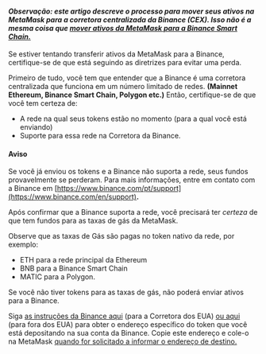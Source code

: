 #### *Observação: este artigo descreve o processo para mover seus ativos na MetaMask para a corretora centralizada da Binance (CEX). Isso não é a mesma coisa que [mover ativos da MetaMask para a Binance Smart Chain.](https://support.metamask.io/hc/en-us/articles/360059408871-Sending-funds-to-the-Binance-Network-BSC-)*


Se estiver tentando transferir ativos da MetaMask para a Binance, certifique-se de que está seguindo as diretrizes para evitar uma perda.


Primeiro de tudo, você tem que entender que a Binance é uma corretora centralizada que funciona em um número limitado de redes. **(Mainnet Ethereum, Binance Smart Chain, Polygon etc.)** Então, certifique-se de que você tem certeza de:


* A rede na qual seus tokens estão no momento (para a qual você está enviando)
* Suporte para essa rede na Corretora da Binance.



#### Aviso


Se você já enviou os tokens e a Binance não suporta a rede, seus fundos provavelmente se perderam. Para mais informações, entre em contato com a Binance em [https://www.binance.com/pt/support](https://www.binance.com/en/support)**.** 



Após confirmar que a Binance suporta a rede, você precisará ter *certeza* de que tem fundos para as taxas de gás da MetaMask.


Observe que as taxas de Gás são pagas no token nativo da rede, por exemplo:


* ETH para a rede principal da Ethereum
* BNB para a Binance Smart Chain
* MATIC para a Polygon.


Se você não tiver tokens para as taxas de gás, não poderá enviar ativos para a Binance.


Siga [as instruções da Binance aqui](https://support.binance.us/hc/en-us/articles/360046787054-How-to-Deposit-Crypto) (para a Corretora dos EUA) [ou aqui](https://www.binance.com/en/support/faq/115003764971) (para fora dos EUA) para obter o endereço específico do token que você está depositando na sua conta da Binance. Copie este endereço e cole-o na MetaMask [quando for solicitado a informar o endereço de destino.](https://support.metamask.io/hc/en-us/articles/360015488931-How-to-send-ETH-and-ERC-20-tokens-from-your-MetaMask-wallet)

